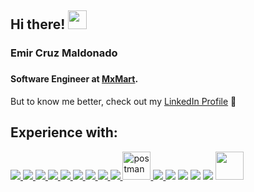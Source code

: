 ## Hi there! <img src="https://raw.githubusercontent.com/MartinHeinz/MartinHeinz/master/wave.gif" width="30px">

<h3> Emir Cruz Maldonado <h3/>

#### Software Engineer at <a href="https://mxmartsolutions.com/">MxMart</a>.

But to know me better, check out my <a href="https://www.linkedin.com/in/emir-cruz-dev/">LinkedIn Profile<a/> 👀

## Experience with:

<p align="left">
    <a href="https://reactjs.org/" target="_blank"> <img src="https://img.icons8.com/color/48/000000/react-native.png"/> </a>
    <a href="https://nextjs.org/" target="_blank"> <img src="https://img.icons8.com/fluency/48/nextjs.png"/> </a>
    <a href="https://developer.mozilla.org/en-US/docs/Web/JavaScript" target="_blank"> <img src="https://img.icons8.com/color/48/000000/javascript.png"/> </a>
    <a href="https://www.typescriptlang.org/" target="_blank"> <img src="https://img.icons8.com/?size=48&id=uJM6fQYqDaZK&format=png"/> </a>
    <a href="https://www.w3.org/html/" target="_blank"> <img src="https://img.icons8.com/color/48/000000/html-5.png"/> </a>
    <a href="https://sass-lang.com/" target="_blank"> <img src="https://img.icons8.com/color/48/000000/sass.png"/> </a>
    <a href="https://flutter.dev/" target="_blank"> <img src="https://img.icons8.com/?size=48&id=7I3BjCqe9rjG&format=png"/> </a>
    <a href="https://dart.dev/" target="_blank"> <img src="https://img.icons8.com/?size=48&id=7AFcZ2zirX6Y&format=png"/> </a>
    <a href="https://nodejs.org/en" target="_blank"> <img src="https://img.icons8.com/?size=48&id=54087&format=png"/> </a>
    <a href="https://postman.com" target="_blank"> <img src="https://www.vectorlogo.zone/logos/getpostman/getpostman-icon.svg" alt="postman" width="45" height="45"/> </a>
    <a href="https://git-scm.com/" target="_blank"> <img src="https://img.icons8.com/color/48/000000/git.png"/> </a>
    <a href="https://www.figma.com/" target="_blank"> <img src="https://img.icons8.com/color/48/000000/figma--v1.png"/></a>
    <a href="https://ubuntu.com/" target="_blank"> <img src="https://img.icons8.com/color/48/000000/ubuntu--v1.png"/></a>
    <a href="https://graphql.org/" target="_blank"> <img src="https://img.icons8.com/?size=48&id=zdI5E8moxhs-&format=png"/></a>
    <a href="https://www.mongodb.com/" target="_blank"> <img src="https://img.icons8.com/?size=48&id=74402&format=png"/></a>
    <a href="https://www.netlify.com/" target="_blank"> <img src="https://cdn.freebiesupply.com/logos/large/2x/netlify-logo-png-transparent.png" width="45" height="45"/></a>
</p>
